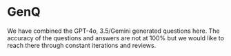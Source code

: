 # GenQ
We have combined the GPT-4o, 3.5/Gemini generated questions here. The accuracy of the questions and answers are not at 100% but we would like to reach there through constant iterations and reviews.
